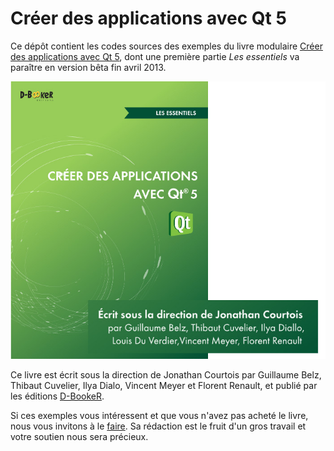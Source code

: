 Créer des applications avec Qt 5
===============================

Ce dépôt contient les codes sources des exemples du livre modulaire [Créer des applications avec Qt 5](http://www.d-booker.fr/110-qt-5-les-essentiels.html), dont une première partie *Les essentiels* va paraître en version bêta fin avril 2013.

![Couverture du livre](qt-essentiels-couv.jpg)

Ce livre est écrit sous la direction de Jonathan Courtois
par Guillaume Belz, Thibaut Cuvelier, Ilya Dialo, Vincent Meyer et Florent Renault, 
et publié par les éditions [D-BookeR](http://www.d-booker.fr).

Si ces exemples vous intéressent et que vous n'avez pas acheté le livre, nous vous invitons à le [faire](http://www.d-booker.fr/110-qt-5-les-essentiels.html). Sa rédaction est le fruit d'un gros travail et votre soutien nous sera précieux.



